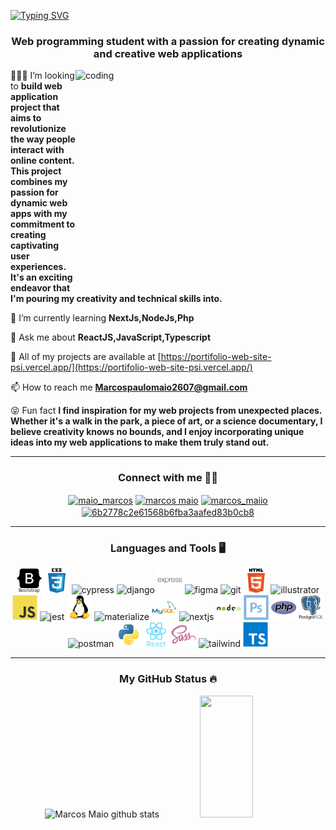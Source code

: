 [![Typing SVG](https://readme-typing-svg.herokuapp.com/?color=FFFFFF&size=35&center=true&vCenter=true&width=1000&lines=Hello+👋,+My+name+is+Marcos+Maio;I'm+21+years+old;I'm+a+Web+Developer+Full+Stack;Be+Welcome!+:%29)](https://git.io/typing-svg)
<h3 align="center">Web programming student with a passion for creating dynamic and creative web applications</h3>
<img align="right" alt="coding" width="400" height="350" src="https://media2.giphy.com/media/iIqmM5tTjmpOB9mpbn/giphy.gif?cid=ecf05e47b5r6orwstw7b1z8yfl1jvz041mqyjaurgzia8o8l&ep=v1_gifs_related&rid=giphy.gif&ct=g"

👨🏻‍💻 I’m looking to **build web application project that aims to revolutionize the way people interact with online content. This project combines my passion for dynamic web apps with my commitment to creating captivating user experiences. It's an exciting endeavor that I'm pouring my creativity and technical skills into.**

🚀 I’m currently learning **NextJs,NodeJs,Php**

💬 Ask me about **ReactJS,JavaScript,Typescript**

🔗 All of my projects are available at [https://portifolio-web-site-psi.vercel.app/](https://portifolio-web-site-psi.vercel.app/)

📫 How to reach me **Marcospaulomaio2607@gmail.com**

😝 Fun fact **I find inspiration for my web projects from unexpected places. Whether it's a walk in the park, a piece of art, or a science documentary, I believe creativity knows no bounds, and I enjoy incorporating unique ideas into my web applications to make them truly stand out.**

---

<h3 align="center">Connect with me 🤝🏻</h3>
<p align="center">
<a href="https://twitter.com/maio_marcos" target="blank"><img align="center" src="https://raw.githubusercontent.com/rahuldkjain/github-profile-readme-generator/master/src/images/icons/Social/twitter.svg" alt="maio_marcos" height="30" width="40" /></a>
<a href="https://linkedin.com/in/marcos maio" target="blank"><img align="center" src="https://raw.githubusercontent.com/rahuldkjain/github-profile-readme-generator/master/src/images/icons/Social/linked-in-alt.svg" alt="marcos maio" height="30" width="40" /></a>
<a href="https://instagram.com/marcos_maiio" target="blank"><img align="center" src="https://raw.githubusercontent.com/rahuldkjain/github-profile-readme-generator/master/src/images/icons/Social/instagram.svg" alt="marcos_maiio" height="30" width="40" /></a>
<a href="https://discord.gg/6b2778c2e61568b6fba3aafed83b0cb8" target="blank"><img align="center" src="https://raw.githubusercontent.com/rahuldkjain/github-profile-readme-generator/master/src/images/icons/Social/discord.svg" alt="6b2778c2e61568b6fba3aafed83b0cb8" height="30" width="40" /></a>
</p>

---

<h3 align="center">Languages and Tools 🖥️</h3>
<p align="center"> <img src="https://raw.githubusercontent.com/devicons/devicon/master/icons/bootstrap/bootstrap-plain-wordmark.svg" alt="bootstrap" width="40" height="40"/> </a> <img src="https://raw.githubusercontent.com/devicons/devicon/master/icons/css3/css3-original-wordmark.svg" alt="css3" width="40" height="40"/> </a> <img src="https://raw.githubusercontent.com/simple-icons/simple-icons/6e46ec1fc23b60c8fd0d2f2ff46db82e16dbd75f/icons/cypress.svg" alt="cypress" width="40" height="40"/> </a> <img src="https://cdn.worldvectorlogo.com/logos/django.svg" alt="django" width="40" height="40"/> </a> <img src="https://raw.githubusercontent.com/devicons/devicon/master/icons/express/express-original-wordmark.svg" alt="express" width="40" height="40"/> </a>  <img src="https://www.vectorlogo.zone/logos/figma/figma-icon.svg" alt="figma" width="40" height="40"/> </a> <img src="https://www.vectorlogo.zone/logos/git-scm/git-scm-icon.svg" alt="git" width="40" height="40"/> </a> <img src="https://raw.githubusercontent.com/devicons/devicon/master/icons/html5/html5-original-wordmark.svg" alt="html5" width="40" height="40"/> </a> <img src="https://www.vectorlogo.zone/logos/adobe_illustrator/adobe_illustrator-icon.svg" alt="illustrator" width="40" height="40"/> </a>  <img src="https://raw.githubusercontent.com/devicons/devicon/master/icons/javascript/javascript-original.svg" alt="javascript" width="40" height="40"/> </a>  <img src="https://www.vectorlogo.zone/logos/jestjsio/jestjsio-icon.svg" alt="jest" width="40" height="40"/> </a>  <img src="https://raw.githubusercontent.com/devicons/devicon/master/icons/linux/linux-original.svg" alt="linux" width="40" height="40"/> </a> <img src="https://raw.githubusercontent.com/prplx/svg-logos/5585531d45d294869c4eaab4d7cf2e9c167710a9/svg/materialize.svg" alt="materialize" width="40" height="40"/> </a>  <img src="https://raw.githubusercontent.com/devicons/devicon/master/icons/mysql/mysql-original-wordmark.svg" alt="mysql" width="40" height="40"/> </a>  <img src="https://cdn.worldvectorlogo.com/logos/nextjs-2.svg" alt="nextjs" width="40" height="40"/> </a>  <img src="https://raw.githubusercontent.com/devicons/devicon/master/icons/nodejs/nodejs-original-wordmark.svg" alt="nodejs" width="40" height="40"/> </a>  <img src="https://raw.githubusercontent.com/devicons/devicon/master/icons/photoshop/photoshop-line.svg" alt="photoshop" width="40" height="40"/> </a>  <img src="https://raw.githubusercontent.com/devicons/devicon/master/icons/php/php-original.svg" alt="php" width="40" height="40"/> </a> <img src="https://raw.githubusercontent.com/devicons/devicon/master/icons/postgresql/postgresql-original-wordmark.svg" alt="postgresql" width="40" height="40"/> </a> <img src="https://www.vectorlogo.zone/logos/getpostman/getpostman-icon.svg" alt="postman" width="40" height="40"/> </a> <img src="https://raw.githubusercontent.com/devicons/devicon/master/icons/python/python-original.svg" alt="python" width="40" height="40"/> </a> <img src="https://raw.githubusercontent.com/devicons/devicon/master/icons/react/react-original-wordmark.svg" alt="react" width="40" height="40"/> </a>  <img src="https://raw.githubusercontent.com/devicons/devicon/master/icons/sass/sass-original.svg" alt="sass" width="40" height="40"/> </a> <img src="https://www.vectorlogo.zone/logos/tailwindcss/tailwindcss-icon.svg" alt="tailwind" width="40" height="40"/> </a>  <img src="https://raw.githubusercontent.com/devicons/devicon/master/icons/typescript/typescript-original.svg" alt="typescript" width="40" height="40"/> </a> </p>

---

<h3 align="center">My GitHub Status 🔥</h3>
<div align="center">  
  <img width="49%" height="195px" src="https://github-readme-stats.vercel.app/api?username=MarcosMaio&show_icons=true&count_private=true&hide_border=true&title_color=FFFFFF&icon_color=FFFFFF&text_color=FFFFFF&bg_color=202020" alt="Marcos Maio github stats" /> 
  <img width="41%" height="195px" src="https://github-readme-stats.vercel.app/api/top-langs/?username=MarcosMaio&layout=compact&hide_border=true&title_color=FFFFFF&text_color=FFFFFF&bg_color=202020" />
</div>

